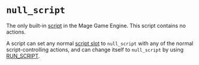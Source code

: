 # `null_script`

The only built-in [script](scripts) in the Mage Game Engine. This script contains no actions.

A script can set any normal [script slot](scripts/script_slots) to `null_script` with any of the normal script-controlling actions, and can change itself to `null_script` by using [RUN_SCRIPT](actions/RUN_SCRIPT).
